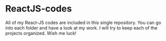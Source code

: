 # ReactJS-codes
All of my React-JS codes are included in this single repository. You can go into each folder and have a look at my work. I will try to keep each of the projects organized. Wish me luck!
